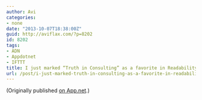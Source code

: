 ```yaml
---
author: Avi
categories:
- none
date: "2013-10-07T18:38:00Z"
guid: http://aviflax.com/?p=8202
id: 8202
tags:
- ADN
- Appdotnet
- IFTTT
title: I just marked “Truth in Consulting” as a favorite in Readability. http://www.readability.com/articles/g1fpedik
url: /post/i-just-marked-truth-in-consulting-as-a-favorite-in-readability-httpwww-readability-comarticlesg1fpedik/
---
```

(Originally published [on App.net](http://alpha.app.net/aviflax/post/12332222).)